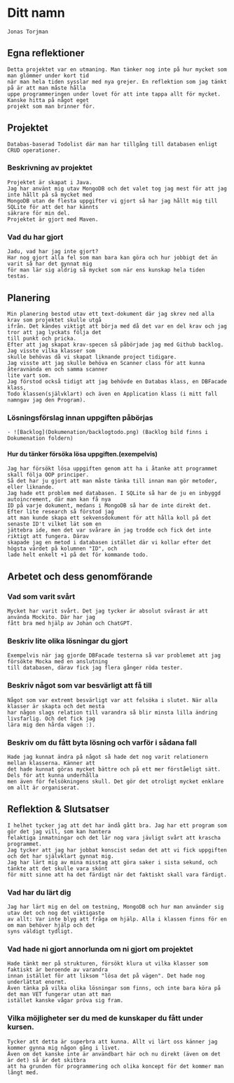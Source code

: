 # Ditt namn
    Jonas Torjman
## Egna reflektioner
    Detta projektet var en utmaning. Man tänker nog inte på hur mycket som man glömmer under kort tid
    när man hela tiden sysslar med nya grejer. En reflektion som jag tänkt på är att man måste hålla 
    uppe programmeringen under lovet för att inte tappa allt för mycket. Kanske hitta på något eget
    projekt som man brinner för.
## Projektet
    Databas-baserad Todolist där man har tillgång till databasen enligt CRUD operationer.
### Beskrivning av projektet
    Projektet är skapat i Java.
    Jag har använt mig utav MongoDB och det valet tog jag mest för att jag inte hållt på så mycket med
    MongoDB utan de flesta uppgifter vi gjort så har jag hållt mig till SQLite för att det har kännts 
    säkrare för min del. 
    Projektet är gjort med Maven.
### Vad du har gjort
    Jadu, vad har jag inte gjort?
    Har nog gjort alla fel som man bara kan göra och hur jobbigt det än varit så har det gynnat mig
    för man lär sig aldrig så mycket som när ens kunskap hela tiden testas.
## Planering
    Min planering bestod utav ett text-dokument där jag skrev ned alla krav som projektet skulle utgå 
    ifrån. Det kändes viktigt att börja med då det var en del krav och jag tror att jag lyckats följa det
    till punkt och pricka. 
    Efter att jag skapat krav-specen så påbörjade jag med Github backlog. Jag visste vilka klasser som
    skulle behövas då vi skapat liknande project tidigare. 
    Jag visste att jag skulle behöva en Scanner class för att kunna återavnända en och samma scanner
    lite vart som. 
    Jag förstod också tidigt att jag behövde en Databas klass, en DBFacade klass, 
    Todo klassen(självklart) och även en Application klass (i mitt fall namngav jag den Program).
### Lösningsförslag innan uppgiften påbörjas
    - ![Backlog](Dokumenation/backlogtodo.png) (Backlog bild finns i Dokumenation foldern)


#### Hur du tänker försöka lösa uppgiften.(exempelvis)
    Jag har försökt lösa uppgiften genom att ha i åtanke att programmet skall följa OOP principer.
    Så det har ju gjort att man måste tänka till innan man gör metoder, eller liknande.
    Jag hade ett problem med databasen. I SQLite så har de ju en inbyggd autoincrement, där man kan få nya
    ID på varje dokument, medans i MongoDB så har de inte direkt det. Efter lite research så förstod jag
    att man kunde skapa ett sekvensdokument för att hålla koll på det senaste ID't vilket lät som en 
    jättebra ide, men det var svårare än jag trodde och fick det inte riktigt att fungera. Därav
    skapade jag en metod i databasen istället där vi kollar efter det högsta värdet på kolumnen "ID", och
    lade helt enkelt +1 på det för kommande todo.


## Arbetet och dess genomförande

### Vad som varit svårt
    Mycket har varit svårt. Det jag tycker är absolut svårast är att använda Mockito. Där har jag 
    fått bra med hjälp av Johan och ChatGPT.
### Beskriv lite olika lösningar du gjort
    Exempelvis när jag gjorde DBFacade testerna så var problemet att jag försökte Mocka med en anslutning
    till databasen, därav fick jag flera gånger röda tester. 

### Beskriv något som var besvärligt att få till
    Något som var extremt besvärligt var att felsöka i slutet. När alla klasser är skapta och det mesta
    har någon slags relation till varandra så blir minsta lilla ändring livsfarlig. Och det fick jag
    lära mig den hårda vägen :).
### Beskriv om du fått byta lösning och varför i sådana fall
    Hade jag kunnat ändra på något så hade det nog varit relationern mellan klasserna. Känner att 
    det hade kunnat göras mycket bättre och på ett mer förståeligt sätt. Dels för att kunna underhålla
    men även för felsökningens skull. Det gör det otroligt mycket enklare om allt är organiserat.
## Reflektion & Slutsatser
    I helhet tycker jag att det har ändå gått bra. Jag har ett program som gör det jag vill, som kan hantera
    felaktiga inmatningar och det lär nog vara jävligt svårt att krascha programmet.
    Jag tycker att jag har jobbat konscist sedan det att vi fick uppgiften och det har självklart gynnat mig.
    Jag har lärt mig av mina misstag att göra saker i sista sekund, och tänkte att det skulle vara skönt
    för mitt sinne att ha det färdigt när det faktiskt skall vara färdigt.
    

### Vad har du lärt dig
    Jag har lärt mig en del om testning, MongoDB och hur man använder sig utav det och nog det viktigaste
    av allt: Var inte blyg att fråga om hjälp. Alla i klassen finns för en om man behöver hjälp och det
    syns väldigt tydligt.

### Vad hade ni gjort annorlunda om ni gjort om projektet
    Hade tänkt mer på strukturen, försökt klura ut vilka klasser som faktiskt är beroende av varandra
    innan istället för att liksom "lösa det på vägen". Det hade nog underlättat enormt.
    Även tänka på vilka olika lösningar som finns, och inte bara köra på det man VET fungerar utan att man
    istället kanske vågar pröva sig fram.
### Vilka möjligheter ser du med de kunskaper du fått under kursen.
    Tycker att detta är superbra att kunna. Allt vi lärt oss känner jag kommer gynna mig någon gång i livet.
    Även om det kanske inte är användbart här och nu direkt (även om det är det) så är det skitbra
    att ha grunden för programmering och olika koncept för det kommer man långt med.